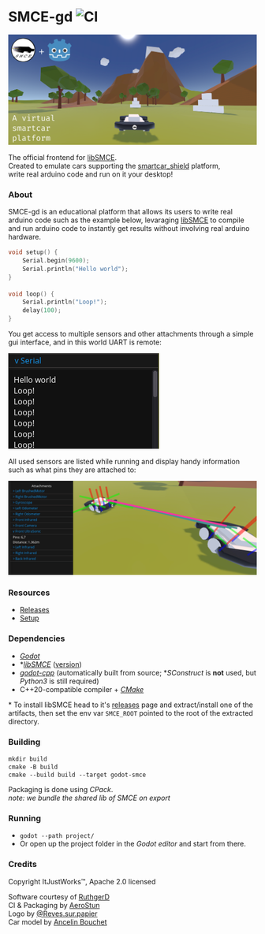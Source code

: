 # SMCE-gd ![CI](https://github.com/ItJustWorksTM/smce-gd/workflows/CI/badge.svg) 

![](project/media/images/banner.png)

The official frontend for [libSMCE](https://github.com/ItJustWorksTM/libSMCE).  
Created to emulate cars supporting the [smartcar_shield](https://github.com/platisd/smartcar_shield) platform,  
write real arduino code and run on it your desktop!

### About
SMCE-gd is an educational platform that allows its users to write real arduino code such as the example below, levaraging [libSMCE](https://github.com/ItJustWorksTM/libSMCE) to compile and run arduino code to instantly get results without involving real arduino hardware.


```c++
void setup() {
    Serial.begin(9600);
    Serial.println("Hello world");
}

void loop() {
    Serial.println("Loop!");
    delay(100);
}
```

You get access to multiple sensors and other attachments through a simple gui interface, and in this world UART is remote:

![](project/media/images/SerialOutput.png)

All used sensors are listed while running and display handy information such as what pins they are attached to:

<img src="project/media/images/sensors.png" alt="drawing" width="800"/>

### Resources

* [Releases](https://github.com/ItJustWorksTM/smce-gd/releases)
* [Setup](https://github.com/ItJustWorksTM/smce-gd/wiki)

### Dependencies

* _[Godot](https://godotengine.org)_
* *_[libSMCE](https://github.com/ItJustWorksTM/libSMCE)_ ([version]([./CMakeLists.txt#L28](https://github.com/ItJustWorksTM/smce-gd/blob/master/CMakeLists.txt#L28)))
* _[godot-cpp](https://github.com/godotengine/godot-cpp)_ (automatically built from source; *_SConstruct_ is **not** used, but _Python3_ is still required)
* C++20-compatible compiler + _[CMake](https://cmake.org)_

\* To install libSMCE head to it's [releases](https://github.com/ItJustWorksTM/libSMCE/releases) page and extract/install one of the artifacts, then set the env var `SMCE_ROOT` pointed to the root of the extracted directory.

### Building
```shell
mkdir build
cmake -B build
cmake --build build --target godot-smce
```

Packaging is done using _CPack_.  
_note: we bundle the shared lib of SMCE on export_

### Running

* `godot --path project/`
* Or open up the project folder in the _Godot editor_ and start from there.

### Credits

Copyright ItJustWorks™, Apache 2.0 licensed  

Software courtesy of [RuthgerD](https://github.com/RuthgerD)  
CI & Packaging by [AeroStun](https://github.com/AeroStun)  
Logo by [@Reves.sur.papier](https://instagram.com/reves.sur.papier/)  
Car model by [Ancelin Bouchet](https://github.com/anbouchet)  
